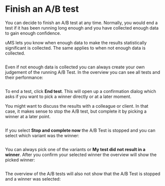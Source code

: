 # Finish an A/B test

You can decide to finish an A/B test at any time. Normally, you would end a test if it has been running long enough and you have collected enough data to gain enough confidence.

uMS lets you know when enough data to make the results statistically significant is collected. The same applies to when not enough data is collected.

![]()

Even if not enough data is collected you can always create your own judgement of the running A/B Test. In the overview you can see all tests and their performance:

![]()

To end a test, click **End test**. This will open up a confirmation dialog which asks if you want to pick a winner directly or at a later moment.

You might want to discuss the results with a colleague or client. In that case, it makes sense to stop the A/B test, but complete it by picking a winner at a later point.

![]()

If you select **Stop and complete now** the A/B Test is stopped and you can select which variant was the winner:

![]()

You can always pick one of the variants or **My test did not result in a winner**. After you confirm your selected winner the overview will show the picked winner:

![]()

The overview of the A/B tests will also not show that the A/B Test is stopped and a winner was selected:

![]()